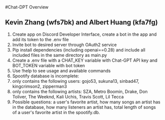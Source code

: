 #Chat-DPT Overview

## Kevin Zhang (wfs7bk) and Albert Huang (kfa7fg)

1. Create app on Discord Developer Interface, create a bot in the app and add its token to the .env file
2. Invite bot to desired server through OAuth2 service
3. Pip install dependencies (including openai==0.28) and include all included files in the same directory as main.py
  1. Create a .env file with a CHAT_KEY variable with Chat-GPT API key and BOT_TOKEN variable with bot token
5. Use !help to see usage and available commands
6. Spootify database is incomplete:
  1. only contains the following users: gojo53, sukuna13, sinbad47, kingcrimson2, zipperman3
  2. only contains the following artists: SZA, Metro Boomin, Drake, Don Toliver, The Weeknd, Kali Uchis, Travis Scott, Lil Tecca
  3. Possible questions: a user's favorite artist, how many songs an artist has in the database, how many listeners an artist has, total length of songs of a user's favorite artist in the spootify.db.
